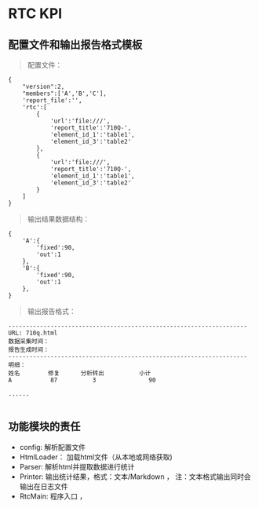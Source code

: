 
# RTC KPI


## 配置文件和输出报告格式模板

> 配置文件：
```
{
    "version":2,
    "members":['A','B','C'],
    'report_file':'',
    'rtc':[
        {
            'url':'file:///',
            'report_title':'710Q-',
            'element_id_1':'table1',
            'element_id_3':'table2'
        },
        {
            'url':'file:///',
            'report_title':'710Q-',
            'element_id_1':'table1',
            'element_id_3':'table2'
        }
    ]
}
```

> 输出结果数据结构：
```
{
    'A':{
        'fixed':90,
        'out':1
    },
    'B':{
        'fixed':90,
        'out':1
    },
}
```

> 输出报告格式：
```
--------------------------------------------------------------------
URL: 710q.html 
数据采集时间：
报告生成时间：
--------------------------------------------------------------------
明细：
姓名        修复      分析转出          小计
A           87          3               90

......


```

## 功能模块的责任
- config: 解析配置文件
- HtmlLoader： 加载html文件（从本地或网络获取)
- Parser: 解析html并提取数据进行统计
- Printer: 输出统计结果，格式：文本/Markdown ， 注：文本格式输出同时会输出在日志文件
- RtcMain: 程序入口 ， 



